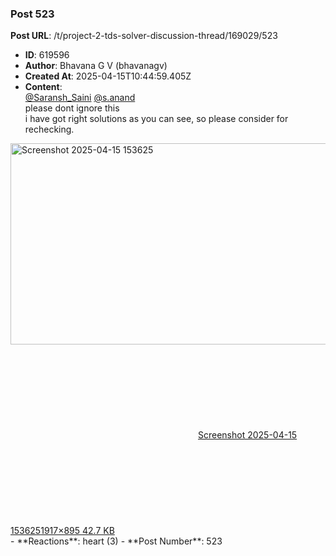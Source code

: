 ### Post 523
**Post URL**: /t/project-2-tds-solver-discussion-thread/169029/523
- **ID**: 619596
- **Author**: Bhavana G V (bhavanagv)
- **Created At**: 2025-04-15T10:44:59.405Z
- **Content**:  
  <a class="mention" href="/u/saransh_saini">@Saransh_Saini</a> <a class="mention" href="/u/s.anand">@s.anand</a><br>
please dont ignore this<br>
i have got right solutions as you can see, so please consider for rechecking.<br>
<div class="lightbox-wrapper"><a class="lightbox" href="https://europe1.discourse-cdn.com/flex013/uploads/iitm/original/3X/5/2/52e442b039de185db8bb7f839dceca86a0cb3ed7.png" data-download-href="/uploads/short-url/bPiciPc9a8A02ZNqDyJr3iQwKN1.png?dl=1" title="Screenshot 2025-04-15 153625" rel="noopener nofollow ugc"><img src="https://europe1.discourse-cdn.com/flex013/uploads/iitm/optimized/3X/5/2/52e442b039de185db8bb7f839dceca86a0cb3ed7_2_690x322.png" alt="Screenshot 2025-04-15 153625" data-base62-sha1="bPiciPc9a8A02ZNqDyJr3iQwKN1" width="690" height="322" srcset="https://europe1.discourse-cdn.com/flex013/uploads/iitm/optimized/3X/5/2/52e442b039de185db8bb7f839dceca86a0cb3ed7_2_690x322.png, https://europe1.discourse-cdn.com/flex013/uploads/iitm/optimized/3X/5/2/52e442b039de185db8bb7f839dceca86a0cb3ed7_2_1035x483.png 1.5x, https://europe1.discourse-cdn.com/flex013/uploads/iitm/optimized/3X/5/2/52e442b039de185db8bb7f839dceca86a0cb3ed7_2_1380x644.png 2x" data-dominant-color="BFC9C7"><div class="meta"><svg class="fa d-icon d-icon-far-image svg-icon" aria-hidden="true"><use href="#far-image"></use></svg><span class="filename">Screenshot 2025-04-15 153625</span><span class="informations">1917×895 42.7 KB</span><svg class="fa d-icon d-icon-discourse-expand svg-icon" aria-hidden="true"><use href="#discourse-expand"></use></svg></div></a></div>
- **Reactions**: heart (3)
- **Post Number**: 523

